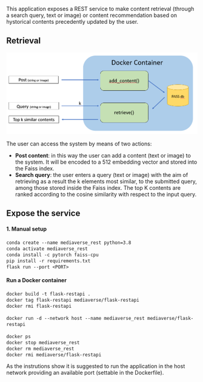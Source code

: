 
This application exposes a REST service to make content retrieval (through a search query, text or image) or content recommendation based on hystorical contents precedently updated by the user.

## Retrieval
![APP](restapi.PNG)

The user can access the system by means of two actions:
- **Post content**: in this way the user can add a content (text or  image) to the system. It will be encoded to a 512 embedding vector and stored into the Faiss index.
- **Search query**: the user enters a query (text or image) with the aim of retrieving  as a result the k elements most similar, to the submitted query, among those stored inside the  Faiss index. The top K contents are ranked according to the cosine similarity with respect to the input query.


## Expose the service
#### 1. Manual setup

```
conda create --name mediaverse_rest python=3.8
conda activate mediaverse_rest
conda install -c pytorch faiss-cpu
pip install -r requirements.txt
flask run --port <PORT>
```

#### Run a Docker container

```
docker build -t flask-restapi .
docker tag flask-restapi mediaverse/flask-restapi
docker rmi flask-restapi

docker run -d --network host --name mediaverse_rest mediaverse/flask-restapi

docker ps
docker stop mediaverse_rest
docker rm mediaverse_rest
docker rmi mediaverse/flask-restapi
```

As the instrutions show it is suggested to run the application in the host network providing an available port (settable in the Dockerfile).